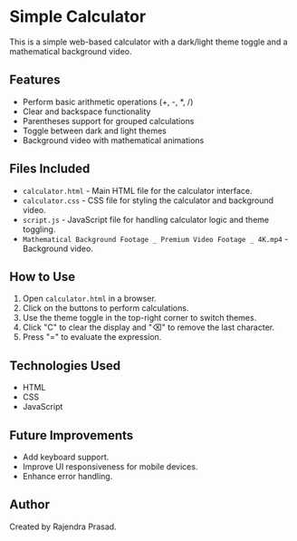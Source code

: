 # Simple Calculator

This is a simple web-based calculator with a dark/light theme toggle and a mathematical background video.

## Features
- Perform basic arithmetic operations (+, -, *, /)
- Clear and backspace functionality
- Parentheses support for grouped calculations
- Toggle between dark and light themes
- Background video with mathematical animations

## Files Included
- `calculator.html` - Main HTML file for the calculator interface.
- `calculator.css` - CSS file for styling the calculator and background video.
- `script.js` - JavaScript file for handling calculator logic and theme toggling.
- `Mathematical Background Footage _ Premium Video Footage _ 4K.mp4` - Background video.

## How to Use
1. Open `calculator.html` in a browser.
2. Click on the buttons to perform calculations.
3. Use the theme toggle in the top-right corner to switch themes.
4. Click "C" to clear the display and "⌫" to remove the last character.
5. Press "=" to evaluate the expression.

## Technologies Used
- HTML
- CSS
- JavaScript

## Future Improvements
- Add keyboard support.
- Improve UI responsiveness for mobile devices.
- Enhance error handling.

## Author
Created by Rajendra Prasad.
